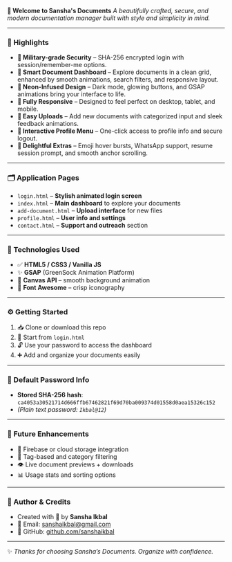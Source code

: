 **🚀 Welcome to Sansha's Documents**
*A beautifully crafted, secure, and modern documentation manager built with style and simplicity in mind.*

---

### 🌟 Highlights

* **🔐 Military-grade Security** – SHA-256 encrypted login with session/remember-me options.
* **📁 Smart Document Dashboard** – Explore documents in a clean grid, enhanced by smooth animations, search filters, and responsive layout.
* **🎨 Neon-Infused Design** – Dark mode, glowing buttons, and GSAP animations bring your interface to life.
* **📱 Fully Responsive** – Designed to feel perfect on desktop, tablet, and mobile.
* **📝 Easy Uploads** – Add new documents with categorized input and sleek feedback animations.
* **👤 Interactive Profile Menu** – One-click access to profile info and secure logout.
* **🎉 Delightful Extras** – Emoji hover bursts, WhatsApp support, resume session prompt, and smooth anchor scrolling.

---

### 🗂️ Application Pages

* `login.html` – **Stylish animated login screen**
* `index.html` – **Main dashboard** to explore your documents
* `add-document.html` – **Upload interface** for new files
* `profile.html` – **User info and settings**
* `contact.html` – **Support and outreach** section

---

### 🔧 Technologies Used

* ✅ **HTML5 / CSS3 / Vanilla JS**
* ✨ **GSAP** (GreenSock Animation Platform)
* 🧠 **Canvas API** – smooth background animation
* 🎯 **Font Awesome** – crisp iconography

---

### ⚙️ Getting Started

1. 📥 Clone or download this repo
2. 🔐 Start from `login.html`
3. 🔓 Use your password to access the dashboard
4. ➕ Add and organize your documents easily

---

### 🔐 Default Password Info

* **Stored SHA-256 hash**: `ca4053a30521714d666ffb67462821f69d70ba009374d01558d0aea15326c152`
* *(Plain text password: `Ikbal@12`)*

---

### 🚧 Future Enhancements

* 🔄 Firebase or cloud storage integration
* 🧠 Tag-based and category filtering
* 👁️ Live document previews + downloads
* 📊 Usage stats and sorting options

---

### 👤 Author & Credits

* Created with 💙 by **Sansha Ikbal**
* 📧 Email: [sanshaikbal@gmail.com](mailto:sanshaikbal@gmail.com)
* 🐙 GitHub: [github.com/sanshaikbal](https://github.com)

---

✨ *Thanks for choosing Sansha’s Documents. Organize with confidence.*

